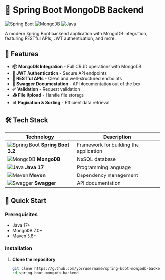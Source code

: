 # 🚀 Spring Boot MongoDB Backend

![Spring Boot](https://img.shields.io/badge/Spring_Boot-3.2.0-green.svg)
![MongoDB](https://img.shields.io/badge/MongoDB-7.0-blue.svg)
![Java](https://img.shields.io/badge/Java-17-orange.svg)

A modern Spring Boot backend application with MongoDB integration, featuring RESTful APIs, JWT authentication, and more.

## 🌟 Features

- **📦 MongoDB Integration** - Full CRUD operations with MongoDB
- **🔐 JWT Authentication** - Secure API endpoints
- **🔄 RESTful APIs** - Clean and well-structured endpoints
- **📜 Swagger Documentation** - API documentation out of the box
- **✅ Validation** - Request validation
- **📤 File Upload** - Handle file storage
- **📊 Pagination & Sorting** - Efficient data retrieval

## 🛠️ Tech Stack

| Technology | Description |
|------------|-------------|
| ![Spring Boot](https://img.icons8.com/color/30/000000/spring-logo.png) **Spring Boot 3.2** | Framework for building the application |
| ![MongoDB](https://img.icons8.com/color/30/000000/mongodb.png) **MongoDB** | NoSQL database |
| ![Java](https://img.icons8.com/color/30/000000/java-coffee-cup-logo.png) **Java 17** | Programming language |
| ![Maven](https://img.icons8.com/color/30/000000/apache-maven.png) **Maven** | Dependency management |
| ![Swagger](https://img.icons8.com/color/30/000000/swagger.png) **Swagger** | API documentation |

## 🚀 Quick Start

### Prerequisites
- Java 17+
- MongoDB 7.0+
- Maven 3.8+

### Installation

1. **Clone the repository**
   ```bash
   git clone https://github.com/yourusername/spring-boot-mongodb-backend.git
   cd spring-boot-mongodb-backend
